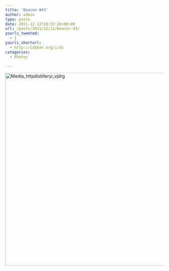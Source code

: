 ```yaml
---
title: 'Beacon #43'
author: admin
type: posts
date: 2011-12-12T19:57:26+00:00
url: /posts/2011/12/12/beacon-43/
yourls_tweeted:
  - 1
yourls_shorturl:
  - http://lobban.org/i/dc
categories:
  - Photos

---
```

<div class='posterous_autopost'>
  <a href="http://instagr.am/p/YykNL/"></p> 
  
  <div class='p_embed p_image_embed'>
    <a href="http://getfile0.posterous.com/getfile/files.posterous.com/nonimage/jpmJqCxHnAioyBtBqeuJuzdnBrAuyFddjemdpmJzdAjhemratzuynvmzAlxx/media_httpdistilleryi_vJDrg.jpg.scaled1000.jpg"><img alt="Media_httpdistilleryi_vjdrg" height="612" src="http://getfile0.posterous.com/getfile/files.posterous.com/nonimage/jpmJqCxHnAioyBtBqeuJuzdnBrAuyFddjemdpmJzdAjhemratzuynvmzAlxx/media_httpdistilleryi_vJDrg.jpg.scaled1000.jpg" width="612" /></a>
  </div>
  
  <p>
    </a></div>